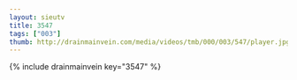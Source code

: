 ```yaml
--- 
layout: sieutv
title: 3547
tags: ["003"]
thumb: http://drainmainvein.com/media/videos/tmb/000/003/547/player.jpg
---
```

{% include drainmainvein key="3547" %} 
